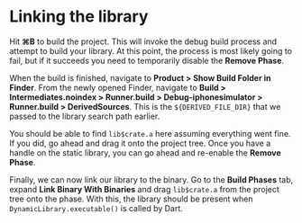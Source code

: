 # Linking the library

Hit **⌘B** to build the project. This will invoke the debug build process and
attempt to build your library. At this point, the process is most likely going to fail,
but if it succeeds you need to temporarily disable the **Remove Phase**.

When the build is finished, navigate to **Product > Show Build Folder in Finder**.
From the newly opened Finder, navigate to
**Build > Intermediates.noindex > Runner.build > Debug-iphonesimulator > Runner.build > DerivedSources**.
This is the `${DERIVED_FILE_DIR}` that we passed to the library search path earlier.

You should be able to find `lib$crate.a` here assuming everything went fine. If you did,
go ahead and drag it onto the project tree. Once you have a handle on the static library,
you can go ahead and re-enable the **Remove Phase**.

Finally, we can now link our library to the binary. Go to the **Build Phases** tab,
expand **Link Binary With Binaries** and drag `lib$crate.a` from the project tree
onto the phase. With this, the library should be present when `DynamicLibrary.executable()`
is called by Dart.
